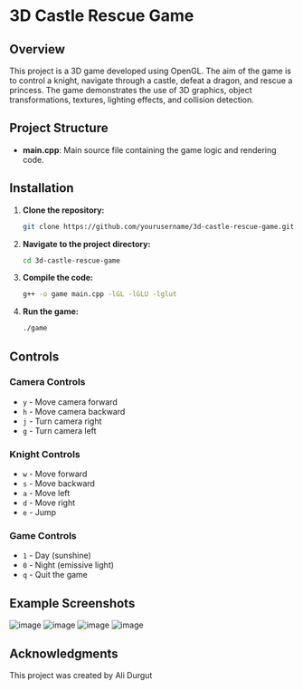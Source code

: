 # 3D Castle Rescue Game

## Overview

This project is a 3D game developed using OpenGL. The aim of the game is to control a knight, navigate through a castle, defeat a dragon, and rescue a princess. The game demonstrates the use of 3D graphics, object transformations, textures, lighting effects, and collision detection.


## Project Structure

- **main.cpp**: Main source file containing the game logic and rendering code.

## Installation

1. **Clone the repository:**
    ```sh
    git clone https://github.com/yourusername/3d-castle-rescue-game.git
    ```
2. **Navigate to the project directory:**
    ```sh
    cd 3d-castle-rescue-game
    ```
3. **Compile the code:**
    ```sh
    g++ -o game main.cpp -lGL -lGLU -lglut
    ```
4. **Run the game:**
    ```sh
    ./game
    ```

## Controls

### Camera Controls
- `y` - Move camera forward
- `h` - Move camera backward
- `j` - Turn camera right
- `g` - Turn camera left

### Knight Controls
- `w` - Move forward
- `s` - Move backward
- `a` - Move left
- `d` - Move right
- `e` - Jump

### Game Controls
- `1` - Day (sunshine)
- `0` - Night (emissive light)
- `q` - Quit the game

## Example Screenshots

![image](https://github.com/AliDrgt/3D-castle-rescue-game/assets/58707793/f3c98a2f-0605-4fdb-b375-69edc909ff34)
![image](https://github.com/AliDrgt/3D-castle-rescue-game/assets/58707793/609ccd4d-aabb-46c3-9504-d49b51468367)
![image](https://github.com/AliDrgt/3D-castle-rescue-game/assets/58707793/e00d1862-3d96-4ab5-b8e0-4c5b985e8be0)
![image](https://github.com/AliDrgt/3D-castle-rescue-game/assets/58707793/f951d6f8-bdf5-4f1f-96d3-7aa0539548d2)


## Acknowledgments

This project was created by Ali Durgut
